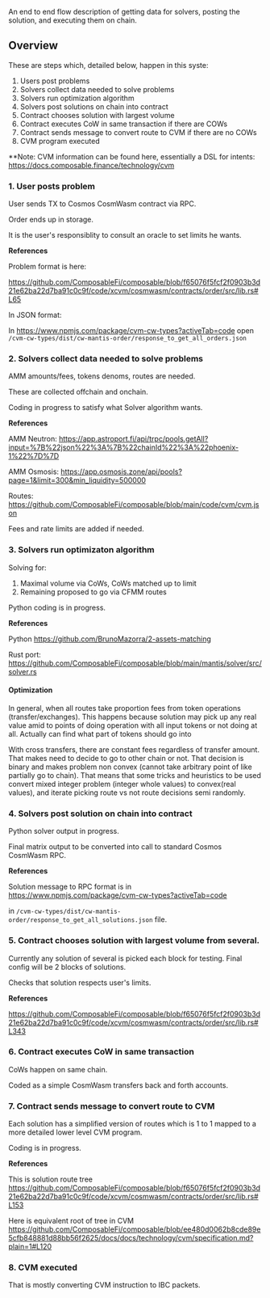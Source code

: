 An end to end flow description of getting data for solvers, posting the solution, and executing them on chain.


## Overview

These are steps which, detailed below, happen in this syste:
1. Users post problems
2. Solvers collect data needed to solve problems
3. Solvers run optimization algorithm
4. Solvers post solutions on chain into contract
5. Contract chooses solution with largest volume
6. Contract executes CoW in same transaction if there are COWs 
7. Contract sends message to convert route to CVM if there are no COWs 
8. CVM program executed

**Note: CVM information can be found here, essentially a DSL for intents: https://docs.composable.finance/technology/cvm 


### 1. User posts problem

User sends TX to Cosmos CosmWasm contract via RPC. 

Order ends up in storage.

It is the user's responsiblity to consult an oracle to set limits he wants.

**References**

Problem format is here:

https://github.com/ComposableFi/composable/blob/f65076f5fcf2f0903b3d21e62ba22d7ba91c0c9f/code/xcvm/cosmwasm/contracts/order/src/lib.rs#L65


In JSON format:

In https://www.npmjs.com/package/cvm-cw-types?activeTab=code open
`/cvm-cw-types/dist/cw-mantis-order/response_to_get_all_orders.json`


### 2. Solvers collect data needed to solve problems

AMM amounts/fees, tokens denoms, routes are needed.

These are collected offchain and onchain.

Coding in progress to satisfy what Solver algorithm wants.


**References**

AMM Neutron:
https://app.astroport.fi/api/trpc/pools.getAll?input=%7B%22json%22%3A%7B%22chainId%22%3A%22phoenix-1%22%7D%7D

AMM Osmosis:
https://app.osmosis.zone/api/pools?page=1&limit=300&min_liquidity=500000 

Routes:
https://github.com/ComposableFi/composable/blob/main/code/cvm/cvm.json

Fees and rate limits are added if needed.

### 3. Solvers run optimizaton algorithm

Solving for: 
1. Maximal volume via CoWs, CoWs matched up to limit
2. Remaining proposed to go via CFMM routes

Python coding is in progress.

**References**

Python
https://github.com/BrunoMazorra/2-assets-matching

Rust port:
https://github.com/ComposableFi/composable/blob/main/mantis/solver/src/solver.rs


#### Optimization

In general, when all routes take proportion fees from token operations (transfer/exchanges). 
This happens because solution may pick up any real value amid to points of doing operation with all input tokens or not doing at all.
Actually can find what part of tokens should go into

With cross transfers, there are constant fees regardless of transfer amount.
That makes need to decide to go to other chain or not.
That decision is binary and makes problem non convex (cannot take arbitrary point of like partially go to chain).
That means that some tricks and heuristics to be used convert mixed integer problem (integer whole values) to convex(real values),
and iterate picking route vs not route decisions semi randomly.


### 4. Solvers post solution on chain into contract

Python solver output in progress.

Final matrix output to be converted into call to standard Cosmos CosmWasm RPC. 

**References**

Solution message to RPC format is in
https://www.npmjs.com/package/cvm-cw-types?activeTab=code

in `/cvm-cw-types/dist/cw-mantis-order/response_to_get_all_solutions.json` file.


### 5. Contract chooses solution with largest volume from several.

Currently any solution of several is picked each block for testing.
Final config will be 2 blocks of solutions. 

Checks that solution respects user's limits.

**References**

https://github.com/ComposableFi/composable/blob/f65076f5fcf2f0903b3d21e62ba22d7ba91c0c9f/code/xcvm/cosmwasm/contracts/order/src/lib.rs#L343


### 6. Contract executes CoW in same transaction

CoWs happen on same chain.

Coded as a simple CosmWasm transfers back and forth accounts.

### 7. Contract sends message to convert route to CVM

Each solution has a simplified version of routes which is 1 to 1 mapped to a more detailed lower level CVM program. 

Coding is in progress. 

**References**

This is solution route tree 
https://github.com/ComposableFi/composable/blob/f65076f5fcf2f0903b3d21e62ba22d7ba91c0c9f/code/xcvm/cosmwasm/contracts/order/src/lib.rs#L153

Here is equivalent root of tree in CVM
https://github.com/ComposableFi/composable/blob/ee480d0062b8cde89e5cfb848881d88bb56f2625/docs/docs/technology/cvm/specification.md?plain=1#L120

### 8. CVM executed

That is mostly converting CVM instruction to IBC packets.



